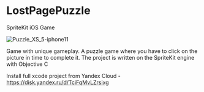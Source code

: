 # LostPagePuzzle
SpriteKit iOS Game

![Puzzle_XS_5-iphone11](https://user-images.githubusercontent.com/31115360/153748950-0b22cf11-fbda-473e-855a-e9dc6435a487.gif)


Game with unique gameplay. A puzzle game where you have to click on the picture in time to complete it. The project is written on the SpriteKit engine with Objective C

Install full xcode project from Yandex Cloud - https://disk.yandex.ru/d/TciFqMvLZrsixg
